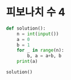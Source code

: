 # 피보나치 수 4

```python
def solution():
    n = int(input())
    a = 0
    b = 1
    for _ in range(n):
        b, a = a+b, b
    print(a)

solution()
```

